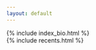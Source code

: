 ```yaml
---
layout: default
---
```

<!-- <div class="row"> -->
<div class="container">
  <!-- <div class="col-lg-8 col-md-8 col-xs-8"> -->
    <div class="jumbotron">
      {% include index_bio.html %}
    </div>
    {% include recents.html %}
  </div>

  <!-- <div class="col-lg-1 col-md-1 col-xs-1">
  </div> -->

  <div class="col-lg-4 col-md-4 col-xs-4">
    <!-- {% include twitter_feed.html %} -->
    <!-- {% include recents.html %} -->
  </div>

<!-- </div> -->
